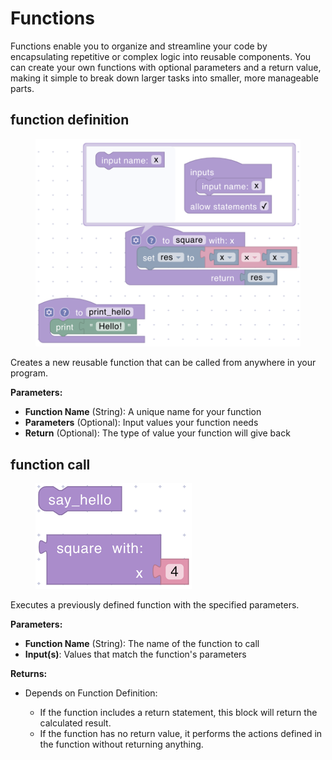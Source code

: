 # Functions

Functions enable you to organize and streamline your code by encapsulating repetitive or complex logic into reusable components. You can create your own functions with optional parameters and a return value, making it simple to break down larger tasks into smaller, more manageable parts.

## function definition

<div align="left"><figure><img src="../../../.gitbook/assets/functions_template.png" alt=""><figcaption></figcaption></figure></div>

Creates a new reusable function that can be called from anywhere in your program.

**Parameters:**

- **Function Name** (String): A unique name for your function
- **Parameters** (Optional): Input values your function needs
- **Return** (Optional): The type of value your function will give back

## function call

<div align="left"><figure><img src="../../../.gitbook/assets/functions_call.png" alt=""><figcaption></figcaption></figure></div>

Executes a previously defined function with the specified parameters.

**Parameters:**

- **Function Name** (String): The name of the function to call
- **Input(s)**: Values that match the function's parameters

**Returns:**

- Depends on Function Definition:

  - If the function includes a return statement, this block will return the calculated result.
  - If the function has no return value, it performs the actions defined in the function without returning anything.
